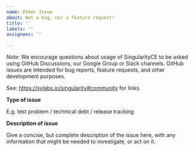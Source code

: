 ```yaml
---
name: Other Issue
about: Not a bug, nor a feature request!
title: ''
labels: ''
assignees: ''

---
```


*Note*: We encourage questions about usage of SingularityCE to be asked using
GitHub Discussions, our Google Group or Slack channels. GitHub issues are
intended for bug reports, feature requests, and other development purposes.

See: https://sylabs.io/singularity#community for links.

**Type of issue**

E.g. test problem / technical debt / release tracking

**Description of issue**

Give a concise, but complete description of the issue here, with any information
that might be needed to investigate, or act on it.
